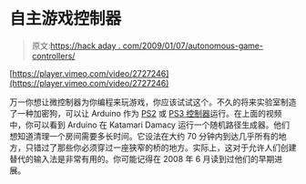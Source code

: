 # 自主游戏控制器

> 原文:[https://hack aday . com/2009/01/07/autonomous-game-controllers/](https://hackaday.com/2009/01/07/autonomous-game-controllers/)

[https://player.vimeo.com/video/2727246](https://player.vimeo.com/video/2727246)

万一你想让微控制器为你编程来玩游戏，你应该试试这个。不久的将来实验室制造了一种加密狗，可以让 Arduino 作为 [PS2](http://www.mahalo.com/Playstation_2 "Playstation 2 - Mahalo") 或 [PS3 控制器](http://www.mahalo.com/Playstation_3 "Playstation 3 - Mahalo")运行。在上面的视频中，你可以看到 Arduino 在 Katamari Damacy 运行一个随机路径生成器。他们想知道清理一个房间需要多长时间。它设法在大约 70 分钟内到达几乎所有的地方，只错过了那些你必须穿过一座狭窄的桥的地方。实际上，这对于允许人们创建替代的输入法是非常有用的。你可能记得在 2008 年 6 月读到过他们的早期进展。